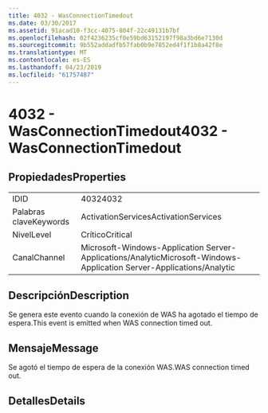 ```yaml
---
title: 4032 - WasConnectionTimedout
ms.date: 03/30/2017
ms.assetid: 91acad10-f3cc-4075-804f-22c49131b7bf
ms.openlocfilehash: 02f4236235cf0e59bd63152197f98a3bd6e7130d
ms.sourcegitcommit: 9b552addadfb57fab0b9e7852ed4f1f1b8a42f8e
ms.translationtype: MT
ms.contentlocale: es-ES
ms.lasthandoff: 04/23/2019
ms.locfileid: "61757487"
---
```

# <a name="4032---wasconnectiontimedout"></a><span data-ttu-id="05e8e-102">4032 - WasConnectionTimedout</span><span class="sxs-lookup"><span data-stu-id="05e8e-102">4032 - WasConnectionTimedout</span></span>
## <a name="properties"></a><span data-ttu-id="05e8e-103">Propiedades</span><span class="sxs-lookup"><span data-stu-id="05e8e-103">Properties</span></span>  
  
|||  
|-|-|  
|<span data-ttu-id="05e8e-104">ID</span><span class="sxs-lookup"><span data-stu-id="05e8e-104">ID</span></span>|<span data-ttu-id="05e8e-105">4032</span><span class="sxs-lookup"><span data-stu-id="05e8e-105">4032</span></span>|  
|<span data-ttu-id="05e8e-106">Palabras clave</span><span class="sxs-lookup"><span data-stu-id="05e8e-106">Keywords</span></span>|<span data-ttu-id="05e8e-107">ActivationServices</span><span class="sxs-lookup"><span data-stu-id="05e8e-107">ActivationServices</span></span>|  
|<span data-ttu-id="05e8e-108">Nivel</span><span class="sxs-lookup"><span data-stu-id="05e8e-108">Level</span></span>|<span data-ttu-id="05e8e-109">Crítico</span><span class="sxs-lookup"><span data-stu-id="05e8e-109">Critical</span></span>|  
|<span data-ttu-id="05e8e-110">Canal</span><span class="sxs-lookup"><span data-stu-id="05e8e-110">Channel</span></span>|<span data-ttu-id="05e8e-111">Microsoft-Windows-Application Server-Applications/Analytic</span><span class="sxs-lookup"><span data-stu-id="05e8e-111">Microsoft-Windows-Application Server-Applications/Analytic</span></span>|  
  
## <a name="description"></a><span data-ttu-id="05e8e-112">Descripción</span><span class="sxs-lookup"><span data-stu-id="05e8e-112">Description</span></span>  
 <span data-ttu-id="05e8e-113">Se genera este evento cuando la conexión de WAS ha agotado el tiempo de espera.</span><span class="sxs-lookup"><span data-stu-id="05e8e-113">This event is emitted when WAS connection timed out.</span></span>  
  
## <a name="message"></a><span data-ttu-id="05e8e-114">Mensaje</span><span class="sxs-lookup"><span data-stu-id="05e8e-114">Message</span></span>  
 <span data-ttu-id="05e8e-115">Se agotó el tiempo de espera de la conexión WAS.</span><span class="sxs-lookup"><span data-stu-id="05e8e-115">WAS connection timed out.</span></span>  
  
## <a name="details"></a><span data-ttu-id="05e8e-116">Detalles</span><span class="sxs-lookup"><span data-stu-id="05e8e-116">Details</span></span>
